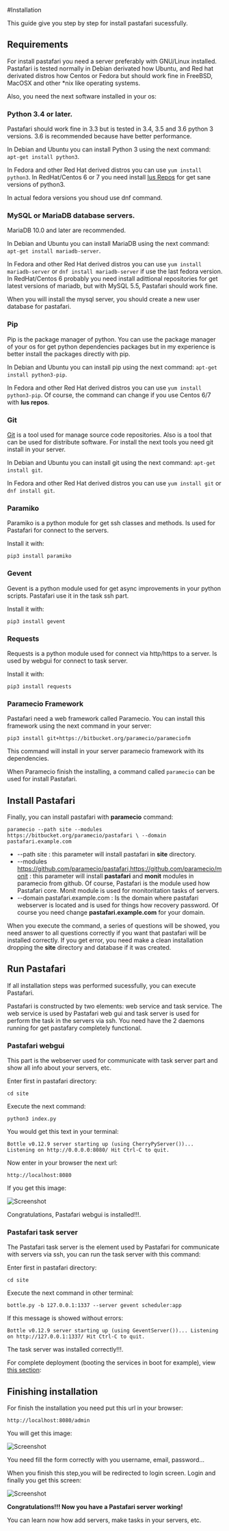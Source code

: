 #Installation

This guide give you step by step for install pastafari sucessfully.

## Requirements

For install pastafari you need a server preferably with GNU/Linux installed. Pastafari is tested normally in Debian derivated how Ubuntu, and Red hat derivated distros how Centos or Fedora but should work fine in FreeBSD, MacOSX and other *nix like operating systems.

Also, you need the next software installed  in  your os:

### Python 3.4 or later. 

Pastafari should work fine in 3.3 but is tested in 3.4, 3.5 and 3.6 python 3 versions. 3.6 is recommended because have better performance. 

In Debian and Ubuntu you can install Python 3 using the next command: `apt-get install python3`.

In Fedora and other Red Hat derived distros you can use `yum install python3`. In RedHat/Centos 6 or 7 you need install [Ius Repos](https://ius.io/GettingStarted/) for get sane versions of python3.

In actual fedora versions you shoud use dnf command.

### MySQL or MariaDB database servers. 

MariaDB 10.0 and later are recommended.

In Debian and Ubuntu you can install MariaDB using the next command: `apt-get install mariadb-server`.

In Fedora and other Red Hat derived distros you can use `yum install mariadb-server` or `dnf install mariadb-server` if use the last fedora version. 
In RedHat/Centos 6 probably you need install adittional repositories for get latest versions of mariadb, but with MySQL 5.5, Pastafari should work fine.

When you will install the mysql server, you should create a new user database for pastafari.

### Pip

Pip is the package manager of python. You can use the package manager of your os for get python dependencies packages but in my experience is better install the packages directly with pip. 

In Debian and Ubuntu you can install pip using the next command: `apt-get install python3-pip`.

In Fedora and other Red Hat derived distros you can use `yum install python3-pip`. Of course, the command can change if you use Centos 6/7 with **Ius repos**.

### Git

[Git](https://git-scm.com/) is a tool used for manage source code repositories. Also is a tool that can be used for distribute software. For install the next tools you need git install in your server.

In Debian and Ubuntu you can install git using the next command: `apt-get install git`.

In Fedora and other Red Hat derived distros you can use `yum install git` or `dnf install git`.

### Paramiko

Paramiko is a python module for get ssh classes and methods. Is used for Pastafari for connect to the servers.

Install it with:

`pip3 install paramiko`

### Gevent

Gevent is a python module used for get async improvements in your python scripts. Pastafari use it in the task ssh part.

Install it with:

`pip3 install gevent`

### Requests

Requests is a python module used for connect via http/https to a server. Is used by webgui for connect to task server.

Install it with:

`pip3 install requests`

### Paramecio Framework

Pastafari need a web framework called Paramecio. You can install this framework using the next command in your server:

`pip3 install git+https://bitbucket.org/paramecio/parameciofm`

This command will install in your server paramecio framework with its dependencies.

When Paramecio finish the installing, a command called `paramecio` can be used for install Pastafari.

## Install Pastafari

Finally, you can install pastafari with **paramecio** command:

`paramecio --path site --modules https://bitbucket.org/paramecio/pastafari \
--domain pastafari.example.com`

* --path site : this parameter will install pastafari in **site** directory.
* --modules https://github.com/paramecio/pastafari,https://github.com/paramecio/monit : this parameter will install **pastafari** and **monit** modules in paramecio from github. Of course, Pastafari is the module used how Pastafari core. Monit module is used for monitoritation tasks of servers.
* --domain pastafari.example.com : Is the domain where pastafari webserver is located and is used for things how recovery password. Of course you need change **pastafari.example.com** for your domain.

When you execute the command, a series of questions will be showed, you need answer to all questions correctly if you want that pastafari will be installed correctly. If you get error, you need make a clean installation dropping the **site** directory and database if it was created.

## Run Pastafari

If all installation steps was performed sucessfully, you can execute Pastafari. 

Pastafari is constructed by two elements: web service and task service. The web service is used by Pastafari web gui and task server is used for perform the task in the servers via ssh. You need have the 2 daemons running for get pastafary completely functional.

### Pastafari webgui

This part is the webserver used for communicate with task server part and show all info about your servers, etc. 

Enter first  in pastafari directory:

`cd site`

Execute the next command:

`python3 index.py`

You would get this text in your terminal:

`Bottle v0.12.9 server starting up (using CherryPyServer())...
Listening on http://0.0.0.0:8080/
Hit Ctrl-C to quit.`

Now enter in your browser the next url:

`http://localhost:8080`

If you get this image:

![Screenshot](img/paramecioweb.jpg)

Congratulations, Pastafari webgui is installed!!!.

### Pastafari task server

The Pastafari task server is the element used by Pastafari for communicate with servers via ssh, you can run the task server with this command:

Enter first in pastafari directory:

`cd site`

Execute the next command in other terminal:

`bottle.py -b 127.0.0.1:1337 --server gevent scheduler:app`

If this message  is showed without errors:

`Bottle v0.12.9 server starting up (using GeventServer())...
Listening on http://127.0.0.1:1337/
Hit Ctrl-C to quit.`

The task server was installed correctly!!!.

For complete deployment (booting the services in boot for example), view [this section](/deploying): 

## Finishing installation

For finish the installation you need put this url in your browser:

`http://localhost:8080/admin`

You will get this image:

![Screenshot](img/admin.jpg)

You need fill the form correctly with you username, email, password...

When you finish this step,you will be redirected to login screen. Login and finally you get this screen:

![Screenshot](img/paneladmin.jpg)

**Congratulations!!! Now you have a Pastafari server working!**

You can learn now how add servers, make tasks in your servers, etc.


